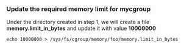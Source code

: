 ### Update the required memory limit for **mycgroup**

Under the directory created in step 1, we will create a file **memory.limit_in_bytes** and update it with value **10000000**

```
echo 10000000 > /sys/fs/cgroup/memory/foo/memory.limit_in_bytes
```